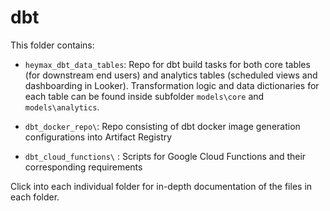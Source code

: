 # dbt

This folder contains:
- `heymax_dbt_data_tables`: Repo for dbt build tasks for both core tables (for downstream end users) and analytics tables (scheduled views and dashboarding in Looker). Transformation logic and data dictionaries for each table can be found inside subfolder `models\core` and `models\analytics`.

- `dbt_docker_repo\`: Repo consisting of dbt docker image generation configurations into Artifact Registry

- `dbt_cloud_functions\` : Scripts for Google Cloud Functions and their corresponding requirements

Click into each individual folder for in-depth documentation of the files in each folder.
